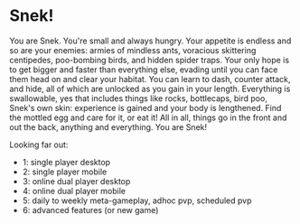 # Snek!

You are Snek. You're small and always hungry. Your appetite is endless and so are your enemies: armies of mindless ants, voracious skittering centipedes, poo-bombing birds, and hidden spider traps. Your only hope is to get bigger and faster than everything else, evading until you can face them head on and clear your habitat. You can learn to dash, counter attack, and hide, all of which are unlocked as you gain in your length. Everything is swallowable, yes that includes things like rocks, bottlecaps, bird poo, Snek's own skin: experience is gained and your body is lengthened. Find the mottled egg and care for it, or eat it! All in all, things go in the front and out the back, anything and everything. You are Snek!<br>

Looking far out:<br>
- 1: single player desktop<br>
- 2: single player mobile<br>
- 3: online dual player desktop<br>
- 4: online dual player mobile<br>
- 5: daily to weekly meta-gameplay, adhoc pvp, scheduled pvp
- 6: advanced features (or new game)<br>
